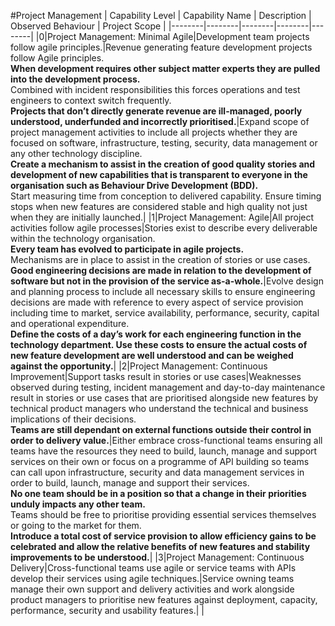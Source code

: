 #Project Management
| Capability Level | Capability Name | Description | Observed Behaviour | Project Scope |
|--------|--------|--------|--------|--------|
|0|Project Management: Minimal Agile|Development team projects follow agile principles.|Revenue generating feature development projects follow Agile principles.<br>**When development requires other subject matter experts they are pulled into the development process.**<br>Combined with incident responsibilities this forces operations and test engineers to context switch frequently.<br>**Projects that don’t directly generate revenue are ill-managed, poorly understood, underfunded and incorrectly prioritised.**|Expand scope of project management activities to include all projects whether they are focused on software, infrastructure, testing, security, data management or any other technology discipline.<br>**Create a mechanism to assist in the creation of good quality stories and development of new capabilities that is transparent to everyone in the organisation such as Behaviour Drive Development (BDD).**<br>Start measuring time from conception to delivered capability. Ensure timing stops when new features are considered stable and high quality not just when they are initially launched.|
|1|Project Management: Agile|All project activities follow agile processes|Stories exist to describe every deliverable within the technology organisation.<br>**Every team has evolved to participate in agile projects.**<br>Mechanisms are in place to assist in the creation of stories or use cases.<br>**Good engineering decisions are made in relation to the development of software but not in the provision of the service as-a-whole.**|Evolve design and planning process to include all necessary skills to ensure engineering decisions are made with reference to every aspect of service provision including time to market, service availability, performance, security, capital and operational expenditure.<br>**Define the costs of a day’s work for each engineering function in the technology department. Use these costs to ensure the actual costs of new feature development are well understood and can be weighed against the opportunity.**|
|2|Project Management: Continuous Improvement|Support tasks result in stories or use cases|Weaknesses observed during testing, incident management and day-to-day maintenance result in stories or use cases that are prioritised alongside new features by technical product managers who understand the technical and business implications of their decisions.<br>**Teams are still dependant on external functions outside their control in order to delivery value.**|Either embrace cross-functional teams ensuring all teams have the resources they need to build, launch, manage and support services on their own or focus on a programme of API building so teams can call upon infrastructure, security and data management services in order to build, launch, manage and support their services.<br>**No one team should be in a position so that a change in their priorities unduly impacts any other team.**<br>Teams should be free to prioritise providing essential services themselves or going to the market for them.<br>**Introduce a total cost of service provision to allow efficiency gains to be celebrated and allow the relative benefits of new features and stability improvements to be understood.**|
|3|Project Management: Continuous Delivery|Cross-functional teams use agile or service teams with APIs develop their services using agile techniques.|Service owning teams manage their own support and delivery activities and work alongside product managers to prioritise new features against deployment, capacity, performance, security and usability features.| |
